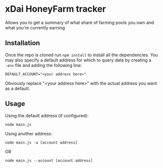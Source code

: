 # xDai HoneyFarm tracker

Allows you to get a summary of what share of farming pools you own and what
you're currently earning

## Installation
Once the repo is cloned run `npm install` to install all the dependencies. You
may also specify a default address for which to query data by creating a `.env`
file and adding the following line:
```
DEFAULT_ACCOUNT="<your address here>"
```
Obviously replace "\<your address here>" with the actual address you want as a
default.

## Usage

Using the default address (if configured):
```
node main.js
```

Using another address:
```
node main.js -a [account address]
```
OR
```
node main.js --account [account address]
```
